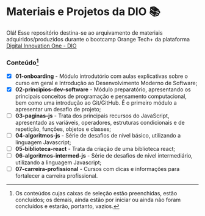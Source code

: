 # Materiais e Projetos da DIO :books:

Olá! Esse repositório destina-se ao arquivamento de materiais adquiridos/produzidos durante o bootcamp Orange Tech+ da plataforma [Digital Innovation One - DIO](https://www.dio.me/)



### Conteúdo[^1]

- [x] **01-onboarding** - Módulo introdutório com aulas explicativas sobre o curso em geral e Introdução ao Desenvolvimento Moderno de Software; 
- [x] **02-principios-dev-software** - Módulo preparatório, apresentando os principais conceitos de programação e pensamento computacional, bem como uma introdução ao Git/GitHub. É o primeiro módulo a apresentar um desafio de projeto;
- [ ] **03-paginas-js** - Trata dos principais recursos do JavaScript, apresentado as variáveis, operadores, estruturas condicionais e de repetição, funções, objetos e classes;
- [ ] **04-algoritmos-js** - Série de desafios de nível básico, utilizando a linguagem Javascript;
- [ ] **05-biblioteca-react** - Trata da criação de uma biblioteca react;
- [ ] **06-algoritmos-intermed-js** - Série de desafios de nível intermediário, utilizando a linguagem Javascript;
- [ ] **07-carreira-profissional** - Cursos com dicas e informações para fortalecer a carreira profissional.

[^1]: Os conteúdos cujas caixas de seleção estão preenchidas, estão concluídos; os demais, ainda estão por iniciar ou ainda não foram concluídos e estarão, portanto, vazios.

